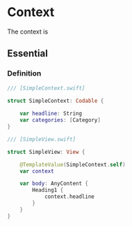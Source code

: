 # Context

The context is

## Essential

### Definition

```swift
/// [SimpleContext.swift]

struct SimpleContext: Codable {
    
    var headline: String
    var categories: [Category]
}
```

```swift
/// [SimpleView.swift]

struct SimpleView: View {

    @TemplateValue(SimpleContext.self)
    var context

    var body: AnyContent {
        Heading1 {
            context.headline
        }
    }
}
```
